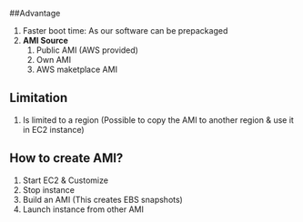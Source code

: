 

##Advantage

1. Faster boot time: As our software can be prepackaged
2. **AMI Source**
   1. Public AMI (AWS provided)
   2. Own AMI
   3. AWS maketplace AMI

## Limitation
1. Is limited to a region (Possible to copy the AMI to another region & use it in EC2 instance)    

## How to create AMI?

1. Start EC2 & Customize
2. Stop instance
3. Build an AMI (This creates EBS snapshots)
4. Launch instance from other AMI